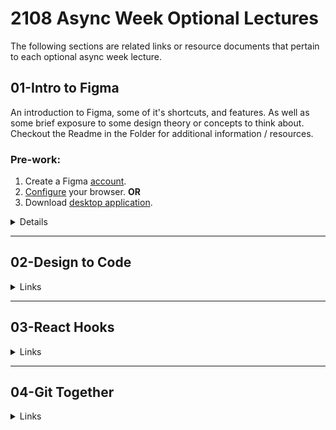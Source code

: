 # **2108 Async Week Optional Lectures**

The following sections are related links or resource documents that pertain to each optional async week lecture.

## **01-Intro to Figma**

An introduction to Figma, some of it's shortcuts, and features. As well as some brief exposure to some design theory or concepts to think about. Checkout the Readme in the Folder for additional information / resources.

### **Pre-work:**

1. Create a Figma [account][figma].
2. [Configure][configure-figma] your browser. **OR**
3. Download [desktop application][figma-desktop].

[figma]: https://www.figma.com/signup
[configure-figma]: https://help.figma.com/hc/en-us/articles/360039828614-Configure-your-browser-for-Figma
[figma-desktop]: https://help.figma.com/hc/en-us/articles/360039823654-Download-the-Figma-Desktop-App

<details><summary> Details</summary>

## What is Figma?

> Figma is a vector graphics editor and prototyping tool which is primarily web-based, with additional offline features enabled by desktop applications for macOS and Windows. The Figma Mirror companion apps for Android and iOS allow viewing Figma prototypes in real-time on mobile devices.

## Links

<details><summary>Lecture Content </summary>

- [Chack-Demo][chack-demo] : Recreation and demo of some of the tools within Figma that Cody used to map out and design his capstone project

[chack-demo]: https://www.figma.com/file/7cn59KtIduwdn3jOYKCecF/Chack-Demo?node-id=0%3A1

 </details>

<details> <summary>Creative Inspiration</summary>

- [Dribbble][dribble] : _Dribbble is the leading destination to find & showcase creative work and home to the world's best design professionals._
- [Pinterist][pinterist] : _An image sharing and social media service designed to enable saving and discovery of information on the internet using images and, on a smaller scale, animated GIFs and videos, in the form of pinboards._
- [behance][behance] : _Behance is a social media platform owned by Adobe to showcase and discover creative work._
- [awwwards.][awwwards] : _Awwwards is a professional web design and development competition body. It aims to recognize and promote the best of innovative web design. It is a website competition that developers can submit to._
- [pttrns.][pttrns] : _Pttrns is the finest collection of design patterns, resources and inspiration._
- [The Meaning of Color][color-psychology] : _A collection of the meanings of colors and what they represent._

[dribble]: https://dribbble.com/
[pinterist]: https://www.pinterest.com/
[behance]: https://www.behance.net/
[awwwards]: https://www.awwwards.com/
[pttrns]: https://pttrns.com/
[color-psychology]: https://www.empower-yourself-with-color-psychology.com/meaning-of-colors.html

</details>

<details><summary>Tools</summary>

- Color:

  - [myColor.space][color-space]: Enter in one color to get a multitude of color combinations.

- UI / UX:

  - [GoodUI][good-ui]: Collection of tested UIs, great for looking at best practices; be sure to navigate to the 'leaks' page as most everything else is behind a paywall.
  - [Flat Icon][flat-icon]: Icon repository to use on your projects; includes colored icons.
  - [Noun Project][noun-project] : Another Icon repository, mainly black and white colors.

- Stock Media:

  - [Unsplash][unsplash] : Pretty universal, has tons of stock images.
  - [Pexels][pexels] : alternative to Unsplash, also a great spot for stock footage; and it makes it easy to connect with the creators.

  [color-space]: https://mycolor.space/
  [good-ui]: https://goodui.org/leaks/
  [flat-icon]: https://www.flaticon.com/
  [noun-project]: https://thenounproject.com/
  [unsplash]: https://unsplash.com/
  [pexels]: https://www.pexels.com/

</details>

</details>

---

## **02-Design to Code**

<details><summary>Links</summary>

- [Good UI][good-ui]
- [awwards][awwards]

[good-ui]: https://goodui.org/leaks/
[awwards]: https://www.awwwards.com/

## </details>

---

## **03-React Hooks**

<details><summary>Links</summary>

- [Good UI][good-ui]
- [awwards][awwards]

[good-ui]: https://goodui.org/leaks/
[awwards]: https://www.awwwards.com/

## </details>

---

## **04-Git Together**

<details><summary>Links</summary>

- [Good UI][good-ui]
- [awwards][awwards]

[good-ui]: https://goodui.org/leaks/
[awwards]: https://www.awwwards.com/

</details>
